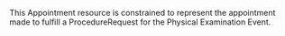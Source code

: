 This Appointment resource is constrained to represent the appointment made to fulfill a ProcedureRequest for the Physical Examination Event.